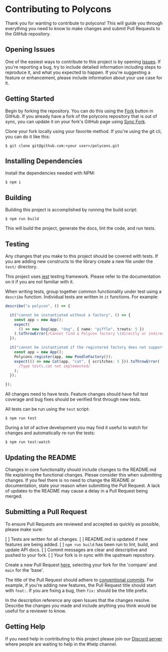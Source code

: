 # Contributing to Polycons

Thank you for wanting to contribute to polycons! This will guide you through everything you need to know to make changes 
and submit Pull Requests to the GitHub repository.

## Opening Issues

One of the easiest ways to contribute to this project is by opening [Issues](https://github.com/monadahq/polycons/issues/new).
If you're reporting a bug, try to include detailed information including steps to reproduce it, and what you expected to happen.
If you're suggesting a feature or enhancement, please include information about your use case for it.

## Getting Started

Begin by forking the repository. You can do this using the [Fork](https://github.com/mbonig/so-notifier/fork) button in 
GitHub. If you already have a fork of the polycons repository that is out of sync, you can update it on your fork's 
GitHub page using [Sync Fork].

[Sync Fork]: https://docs.github.com/en/pull-requests/collaborating-with-pull-requests/working-with-forks/syncing-a-fork
Clone your fork locally using your favorite method. If you're using the git cli, you can do it like this:

```shell
$ git clone git@github.com:<your user>/polycons.git
```

## Installing Dependencies

Install the dependencies needed with NPM:

```shell
$ npm i
```

## Building

Building this project is accomplished by running the build script:

```shell
$ npm run build
```

This will build the project, generate the docs, lint the code, and run tests.

## Testing

Any changes that you make to this project should be covered with tests. If you are adding new constructs to the 
library create a new file under the `test/` directory.

This project uses [jest](https://jestjs.io/) testing framework. Please refer to the documentation on it if you are not 
familiar with it. 

When writing tests, group together common functionality under test using a `describe` function. Individual tests are 
written in `it` functions. For example:

```typescript
describe("a polycon", () => {

  it("cannot be instantiated without a factory", () => {
    const app = new App();
    expect(
      () => new Dog(app, "dog", { name: "piffle", treats: 5 })
    ).toThrowError(/Cannot find a Polycon factory \(directly or indirectly\)/);
  });

  it("cannot be instantiated if the registered factory does not support it", () => {
    const app = new App();
    Polycons.register(app, new PoodleFactory());
    expect(() => new Cat(app, "cat", { scritches: 5 })).toThrowError(
      /Type test\.cat not implemented/
    );
  });

});
```

All changes need to have tests. Feature changes should have full test coverage and bug fixes should be verified first
through new tests. 

All tests can be run using the `test` script:

```shell
$ npm run test
```

During a lot of active development you may find it useful to watch for changes and automatically re-run the tests:

```shell
$ npm run test:watch
```

## Updating the README

Changes in core functionality should include changes to the README.md file explaining the functional changes. Plesae 
consider this when submitting changes. If you feel there is no need to change the README or documentation,
state your reason when submitting the Pull Request. A lack of updates to the README may cause a delay in a Pull Request 
being merged.

## Submitting a Pull Request

To ensure Pull Requests are reviewed and accepted as quickly as possible, please make sure:

[ ] Tests are written for all changes.
[ ] README.md is updated if new features are being added.
[ ] `npm run build` has been run to lint, build, and update API docs.
[ ] Commit messages are clear and descriptive and pushed to your fork.
[ ] Your fork is in sync with the upstream repository.

Create a new Pull Request [here](https://github.com/monadahq/polycons/compare), selecting your fork for the 'compare' 
and `main` for the 'base'. 

The title of the Pull Request should adhere to [conventional commits](https://www.conventionalcommits.org). For example, 
if you're adding new features, the Pull Request title should start with `feat:`. If you are fixing a bug, then `fix:` 
should be the title prefix.

In the description reference any open Issues that the changes resolve. Describe the changes you made and include anything
you think would be useful for a reviewer to know.

## Getting Help

If you need help in contributing to this project please join our [Discord server](https://discord.gg/5KP9KNcB) where 
people are waiting to help in the #help channel.
